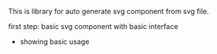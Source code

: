 This is library for auto generate svg component from svg file.

first step: basic svg component with basic interface
- showing basic usage